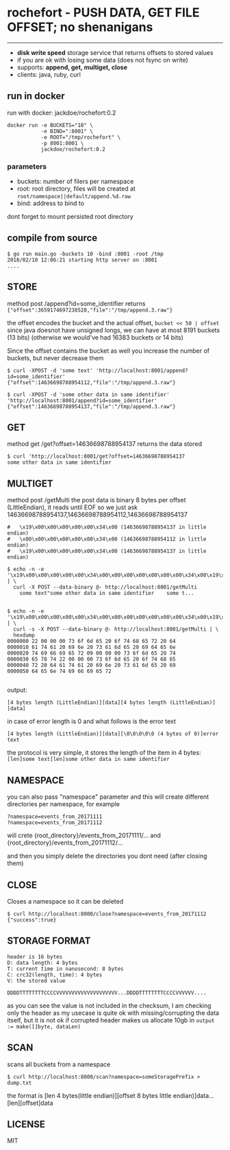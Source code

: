# rochefort - PUSH DATA, GET FILE OFFSET; no shenanigans
---
* **disk write speed** storage service that returns offsets to stored values
* if you are ok with losing some data (does not fsync on write)
* supports: **append, get, multiget, close**
* clients: java, ruby, curl

## run in docker

run with docker: jackdoe/rochefort:0.2

```
docker run -e BUCKETS="10" \
           -e BIND=":8001" \
           -e ROOT="/tmp/rochefort" \
           -p 8001:8001 \
           jackdoe/rochefort:0.2
```

### parameters
* buckets: number of filers per namespace
* root: root directory, files will be created at `root/namespace||default/append.%d.raw`
* bind: address to bind to

dont forget to mount persisted root directory

## compile from source

```
$ go run main.go -buckets 10 -bind :8001 -root /tmp
2018/02/10 12:06:21 starting http server on :8001
....

```

## STORE

method post /append?id=some_identifier returns `{"offset":3659174697238528,"file":"/tmp/append.3.raw"}`

the offset encodes the bucket and the actual offset, `bucket << 50 | offset`
since java doesnot have unsigned longs, we can have at most 8191 buckets (13 bits)
(otherwise we would've had 16383 buckets or 14 bits)

Since the offset contains the bucket as well you increase the number of buckets, but never decrease them

```
$ curl -XPOST -d 'some text' 'http://localhost:8001/append?id=some_identifier'
{"offset":14636698788954112,"file":"/tmp/append.3.raw"}

$ curl -XPOST -d 'some other data in same identifier' 'http://localhost:8001/append?id=some_identifier'
{"offset":14636698788954137,"file":"/tmp/append.3.raw"}
```

## GET

method get /get?offset=14636698788954137 returns the data stored

```
$ curl 'http://localhost:8001/get?offset=14636698788954137
some other data in same identifier
```

## MULTIGET
method  post /getMulti the post data is binary 8 bytes per offset (LittleEndian), it reads until EOF
so we just ask 14636698788954137,14636698788954112,14636698788954137
```
#   \x19\x00\x00\x00\x00\x00\x34\x00 (14636698788954137 in little endian)
#   \x00\x00\x00\x00\x00\x00\x34\x00 (14636698788954112 in little endian)
#   \x19\x00\x00\x00\x00\x00\x34\x00 (14636698788954137 in little endian)

$ echo -n -e '\x19\x00\x00\x00\x00\x00\x34\x00\x00\x00\x00\x00\x00\x00\x34\x00\x19\x00\x00\x00\x00\x00\x34\x00' | \
  curl -X POST --data-binary @- http://localhost:8001/getMulti
	some text"some other data in same identifier	some t...


$ echo -n -e '\x19\x00\x00\x00\x00\x00\x34\x00\x00\x00\x00\x00\x00\x00\x34\x00\x19\x00\x00\x00\x00\x00\x34\x00'' | \
  curl -s -X POST --data-binary @- http://localhost:8001/getMulti | \
  hexdump 
0000000 22 00 00 00 73 6f 6d 65 20 6f 74 68 65 72 20 64
0000010 61 74 61 20 69 6e 20 73 61 6d 65 20 69 64 65 6e
0000020 74 69 66 69 65 72 09 00 00 00 73 6f 6d 65 20 74
0000030 65 78 74 22 00 00 00 73 6f 6d 65 20 6f 74 68 65
0000040 72 20 64 61 74 61 20 69 6e 20 73 61 6d 65 20 69
0000050 64 65 6e 74 69 66 69 65 72


```


output:

```
[4 bytes length (LittleEndian)][data][4 bytes length (LittleEndian)][data]
```

in case of error length is 0 and what follows is the error text

```
[4 bytes length (LittleEndian)][data][\0\0\0\0\0 (4 bytes of 0)]error text
```

the protocol is very simple, it stores the length of the item in 4 bytes:
`[len]some text[len]some other data in same identifier`

## NAMESPACE
you can also pass "namespace" parameter and this will create different directories per namespace, for example

```
?namespace=events_from_20171111 
?namespace=events_from_20171112
```
will crete {root_directory}/events_from_20171111/... and {root_directory}/events_from_20171112/...

and then you simply delete the directories you dont need (after closing them)

## CLOSE
Closes a namespace so it can be deleted

```
$ curl http://localhost:8000/close?namespace=events_from_20171112
{"success":true}
```

## STORAGE FORMAT

```
header is 16 bytes
D: data length: 4 bytes
T: current time in nanosecond: 8 bytes
C: crc32(length, time): 4 bytes
V: the stored value

DDDDTTTTTTTTCCCCVVVVVVVVVVVVVVVVVVVV...DDDDTTTTTTTTCCCCVVVVVV....

```

as you can see the value is not included in the checksum, I am
checking only the header as my usecase is quite ok with
missing/corrupting the data itself, but it is not ok if corrupted
header makes us allocate 10gb in `output := make([]byte, dataLen)`


## SCAN

scans all buckets from a namespace

```
$ curl http://localhost:8000/scan?namespace=someStoragePrefix > dump.txt
```

the format is
[len 4 bytes(little endian)][offset 8 bytes little endian)]data...[len][offset]data


## LICENSE

MIT
